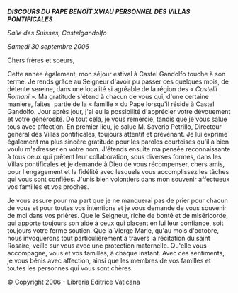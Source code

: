***DISCOURS DU PAPE BENOÎT XVI******AU PERSONNEL DES VILLAS PONTIFICALES***

*Salle des Suisses, Castelgandolfo*

*Samedi 30 septembre 2006*

Chers frères et soeurs,

Cette année également, mon séjour estival à Castel Gandolfo touche à son terme. Je rends grâce au Seigneur d'avoir pu passer ces quelques mois, de détente sereine, dans une localité si agréable de la région des « *Castelli Romani* ». Ma gratitude s'étend à chacun de vous qui, d'une certaine manière, faites  partie de la « famille » du Pape lorsqu'il réside à Castel Gandolfo. Jour après jour, j'ai eu la possibilité d'apprécier votre dévouement et votre générosité. De tout cela, je vous remercie, tandis que je vous salue tous avec affection. En premier lieu, je salue M. Saverio Petrillo, Directeur général des Villas pontificales, toujours attentif et prévenant. Je lui exprime également ma plus sincère gratitude pour les paroles courtoises qu'il a bien voulu m'adresser en votre nom. J'étends ensuite ma pensée reconnaissante à tous ceux qui prêtent leur collaboration, sous diverses formes, dans les Villas pontificales et je demande à Dieu de vous récompenser, chers amis, pour l'engagement et la fidélité avec lesquels vous accomplissez les tâches qui vous sont confiées. J'unis bien volontiers dans mon souvenir affectueux vos familles et vos proches.

Je vous assure pour ma part que je ne manquerai pas de prier pour chacun de vous et pour toutes vos intentions et je vous demande de vous souvenir de moi dans vos prières. Que le Seigneur, riche de bonté et de miséricorde, qui apporte toujours son aide à ceux qui placent en lui leur confiance, soit toujours votre ferme soutien. Que la Vierge Marie, qu'au mois d'octobre, nous invoquerons tout particulièrement à travers la récitation du saint Rosaire, veille sur vous avec une protection maternelle. Qu'elle vous accompagne, vous et vos familles, à chaque instant. Avec ces sentiments, je vous bénis avec affection, ainsi que les membres de vos familles et toutes les personnes qui vous sont chères.

© Copyright 2006 - Libreria Editrice Vaticana
